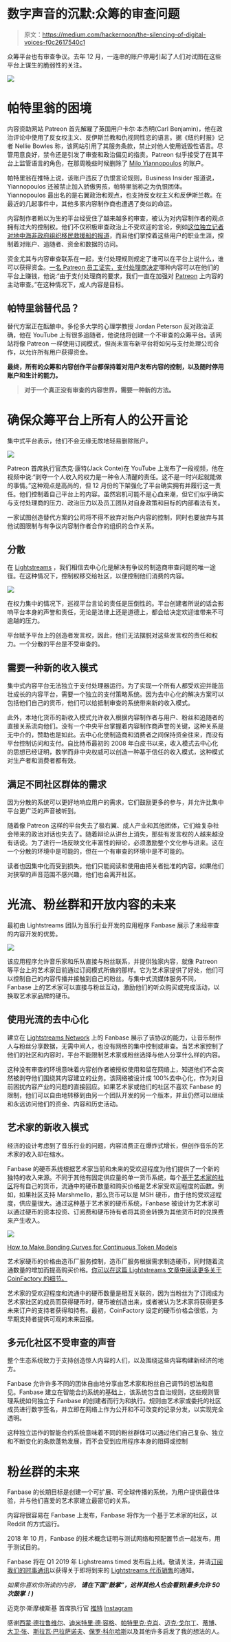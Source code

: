 # 数字声音的沉默:众筹的审查问题

> 原文：<https://medium.com/hackernoon/the-silencing-of-digital-voices-f0c2617540c1>

众筹平台也有审查争议。去年 12 月，一连串的账户停用引起了人们对试图在这些平台上谋生的脆弱性的关注。

![](img/c06c030e9bac44cc5cf42cebdc256033.png)

# 帕特里翁的困境

内容资助网站 Patreon 首先解雇了英国用户卡尔·本杰明(Carl Benjamin)，他在政治评论中使用了反女权主义、反伊斯兰教和仇视同性恋的语言。据《纽约时报》记者 Nellie Bowles 称，该网站引用了其服务条款，禁止对他人使用诋毁性语言。尽管用意良好，禁令还是引发了审查和政治偏见的指责。Patreon 似乎接受了在其平台上监管语言的角色，在那周晚些时候删除了 [Milo Yiannopoulos](https://www.theguardian.com/technology/2018/dec/06/milo-yiannopoulos-banned-from-crowdfunding-site-patreon) 的账户。

帕特里翁在推特上说，该账户违反了仇恨言论规则，Business Insider 报道说，Yiannopoulos 还被禁止加入骄傲男孩，帕特里翁称之为仇恨团体。Yiannopoulos 最出名的是右翼政治和观点，也支持反女权主义和反伊斯兰教。在最近的几起事件中，其他多家内容制作商也遭遇了类似的命运。

内容制作者赖以为生的平台经受住了越来越多的审查，被认为对内容制作者的观点拥有过大的控制权。他们不仅积极审查政治上不受欢迎的言论，例如[这位独立记者对地中海非政府组织移民救援船的报道](https://www.breitbart.com/tech/2018/07/24/stripe-paypal-patreon-the-right-is-being-banned-from-online-fundraising/)，而且他们掌控着这些用户的职业生涯，控制着对账户、追随者、资金和数据的访问。

资金尤其与内容审查联系在一起，支付处理规则规定了谁可以在平台上说什么，谁可以获得资金。[一名 Patreon 员工证实，支付处理商决定](https://gizmodo.com/why-adult-content-creators-are-mad-at-patreon-1827254676)哪种内容可以在他们的平台上赚钱，他说:“由于支付处理商的要求，我们一直在加强对 [Patreon](https://www.patreon.com/) 上内容的主动审查。”在这种情况下，成人内容是目标。

## 帕特里翁替代品？

替代方案正在酝酿中。多伦多大学的心理学教授 Jordan Peterson 反对政治正确，他在 YouTube 上有很多追随者，他说他将创建一个不审查的众筹平台。该网站将像 Patreon 一样使用订阅模式，但尚未宣布新平台将如何与支付处理公司合作，以允许所有用户获得资金。

**最终，所有的众筹和内容创作平台都保持着对用户发布内容的控制，以及随时停用账户和生计的能力。**

> **对于一个真正没有审查的内容世界，需要一种新的方法。**

# 确保众筹平台上所有人的公开言论

集中式平台表示，他们不会无缘无故地轻易删除账户。

![](img/33c2b71e90176043acea67f13405c2b0.png)

Patreon 首席执行官杰克·康特(Jack Conte)在 YouTube 上发布了一段视频，他在视频中说:“剥夺一个人收入的权力是一种令人清醒的责任。这不是一时兴起就能做的事情。”这种观点是高尚的，但 12 月份的下架强化了平台确实拥有并履行这一责任。他们控制着自己平台上的内容。虽然宕机可能不是心血来潮，但它们似乎确实与支付处理商的压力、政治压力以及员工团队对自身政策和目标的内部看法有关。

一家试图创造替代方案的公司将不得不放弃对账户内容的控制，同时也要放弃与其他试图限制与有争议内容制作者合作的组织的合作关系。

## 分散

在 [Lightstreams](https://www.lightstreams.network/) ，我们相信去中心化是解决有争议的制造商审查问题的唯一途径。在这种情况下，控制权移交给社区，以便控制他们消费的内容。

![](img/f3b68e6e89fd3fafa3d3d7f1beea850e.png)

在权力集中的情况下，巡视平台言论的责任是压倒性的。平台创建者所说的话会影响平台本身的声誉和责任，无论是法律上还是道德上，都会给决定欢迎谁带来不可逾越的压力。

平台赋予平台上的创造者发言权，因此，他们无法摆脱对这些发言权的责任和权力。一个分散的平台是不受审查的。

## 需要一种新的收入模式

集中式内容平台无法独立于支付处理器运行。为了实现一个所有人都受欢迎并能茁壮成长的内容平台，需要一个独立的支付策略系统。因为去中心化的解决方案可以包括他们自己的货币，他们可以给抵制审查的系统带来新的收入模式。

此外，本地化货币的新收入模式允许收入根据内容制作者与用户、粉丝和追随者的直接关系流向他们。没有一个中央平台掌握着内容制作商声誉的关键，这种关系是无中介的，赞助也是如此。去中心化使制造商和消费者之间保持资金往来，而没有平台控制访问和支付。自比特币最初的 2008 年白皮书以来，收入模式去中心化的思想已经证明，数学而非中央权威可以创造一种基于信任的收入模式，这种模式对生产者和消费者都有效。

## 满足不同社区群体的需求

因为分散的系统可以更好地响应用户的需求，它们鼓励更多的参与，并允许比集中平台更广泛的声音被听到。

随着像 Patreon 这样的平台失去了极右翼、成人产业和其他团体，它们给复杂社会带来的政治对话也失去了。随着辩论从讲台上消失，那些有发言权的人越来越没有话说。为了进行一场反映文化丰富性的辩论，必须激励整个文化参与进来。这在一个分散的环境中是可能的，但在一个有审查的环境中是不可能的。

读者也因集中化而受到损失。他们只能阅读和使用由把关者批准的内容。如果他们对狭窄的声音范围不感兴趣，他们也会离开社区。

# 光流、粉丝群和开放内容的未来

最初由 Lightstreams 团队为音乐行业开发的应用程序 Fanbase 展示了未经审查的内容开发的优势。

![](img/8bdf3bfbe657d3ba54f5e19c8ac24bce.png)

该应用程序允许音乐家和乐队直接与粉丝联系，并提供独家内容，就像 Patreon 等平台上的艺术家目前通过订阅模式所做的那样。它为艺术家提供了好处，他们可以控制自己的内容传播并接触到自己的粉丝。与集中式流媒体服务不同，Fanbase 上的艺术家可以直接与粉丝互动，激励他们的听众购买或完成活动，以换取艺术家品牌的硬币。

## 使用光流的去中心化

建立在 [Lightstreams Network](https://www.lightstreams.network/) 上的 Fanbase 展示了该协议的能力，让音乐制作人与粉丝分享数据，无需中间人，也没有网络的集中控制或审查。当艺术家控制了他们的社区和内容时，平台不能限制艺术家或粉丝选择与他人分享什么样的内容。

这种没有审查的环境意味着内容创作者被授权使用和留在网络上，知道他们不会突然被剥夺他们围绕其内容建立的业务。该网络被设计成 100%去中心化，作为对目前困扰内容产业的问题的直接回应。如果艺术家或他们的社区不喜欢 Fanbase 的限制，他们可以自由地转移到由另一个团队开发的另一个版本，并且仍然可以继续和永远访问他们的资金、内容和历史活动。

## 艺术家的新收入模式

经济的设计考虑到了音乐行业的问题，内容消费正在爆炸式增长，但创作音乐的艺术家的收入却在缩水。

Fanbase 的硬币系统根据艺术家当前和未来的受欢迎程度为他们提供了一个新的独特的收入来源。不同于其他有固定供应量的单一货币系统，每个[基于艺术家的社区](https://www.fanbase.live)将有自己的货币，流通中的硬币数量和购买价格是艺术家受欢迎程度的函数。例如，如果社区支持 Marshmello，那么货币可以是 MSH 硬币，由于他的受欢迎程度，供应量很大。通过这种基于艺术家的硬币系统，Fanbase 被设计为艺术家可以通过硬币的资本投资、订阅费和硬币持有者将其资金转换为其他货币时的兑换费来产生收入。

![](img/c1a6b16a719481f4532490b75e6cfbbc.png)

[How to Make Bonding Curves for Continuous Token Models](https://blog.relevant.community/how-to-make-bonding-curves-for-continuous-token-models-3784653f8b17)

艺术家硬币的价格由造币厂服务控制，造币厂服务根据需求制造硬币，同时随着流通数量的增加而提高购买价格。[你可以在这篇 Lightstreams 文章中阅读更多关于 CoinFactory 的细节。](/lightstreams/running-icos-without-the-pain-coinfactory-922b06581e83)

艺术家的受欢迎程度和流通中的硬币数量是相互关联的，因为当粉丝为了订阅成为艺术家社区的成员而获得硬币时，硬币被创造出来，或者被认为艺术家将获得更多未来订户的支持者获得和持有。最初，CoinFactory 设定的硬币价格会很低，为早期支持者提供可观的未来回报。

## 多元化社区不受审查的声音

整个生态系统致力于支持创造惊人内容的人们，以及围绕这些内容构建新经济的地方。

Fanbase 允许许多不同的团体自由地分享由艺术家和粉丝自己调节的想法和意见。Fanbase 建立在智能合约系统的基础上，该系统包含自治规则，这些规则管理系统如何独立于 Fanbase 的创建者而行为和执行。规则由艺术家或委托的社区成员进行数字签名，并立即在网络上作为公开和不可改变的记录分发，以实现完全透明。

这种独立运作的智能合约系统意味着不同的粉丝群体可以通过他们自己复杂、独立和不断变化的条款蓬勃发展，而不会受到应用程序本身的阻碍或控制

# 粉丝群的未来

Fanbase 的长期目标是创建一个可扩展、可全球传播的系统，为用户提供最佳体验，并与他们喜爱的艺术家建立最密切的关系。

内容将很容易在 Fanbase 上发布，Fanbase 将作为一个基于艺术家的社区，以 Reddit 的方式运行。

2018 年 10 月，Fanbase 的技术概念证明与测试网络和预配置节点一起发布，用于测试目的。

Fanbase 将在 Q1 2019 年 Lighstreams timed 发布后上线。敬请关注，并请[订阅我们的时事通讯](https://www.getrevue.co/profile/lightstreams/add_subscriber)以获得关于即将到来的 [Lightstreams 代币销售](https://www.lightstreams.network)的通知。

*如果你喜欢你所读的内容，* ***请在下面“鼓掌”，这样其他人也会看到(最多允许 50 次鼓掌！)***

迈克尔·斯摩棱斯基
首席执行官
[推特](https://twitter.com/mikesmolenski)
[Instagram](https://www.instagram.com/aparigra)

感谢[西蒙·德拉鲁维尔](https://medium.com/u/9afbf877fa2f?source=post_page-----f0c2617540c1--------------------------------)、[迪米特里·德·容格](https://medium.com/u/86da257a59b6?source=post_page-----f0c2617540c1--------------------------------)、[帕特里克·克肖](https://medium.com/u/956468dde5d8?source=post_page-----f0c2617540c1--------------------------------)、[迈克·戈尔丁](https://medium.com/u/4380e912132e?source=post_page-----f0c2617540c1--------------------------------)、[蒂博](https://medium.com/u/6dd20d493f34?source=post_page-----f0c2617540c1--------------------------------)、[大卫·张](https://medium.com/u/74df31f824ab?source=post_page-----f0c2617540c1--------------------------------)、[斯拉瓦·巴拉萨诺夫](https://medium.com/u/6b3bcedb7907?source=post_page-----f0c2617540c1--------------------------------)、[保罗·科尔哈斯](https://medium.com/u/e3594fd408f7?source=post_page-----f0c2617540c1--------------------------------)以及其他许多启发了我的想法的人。